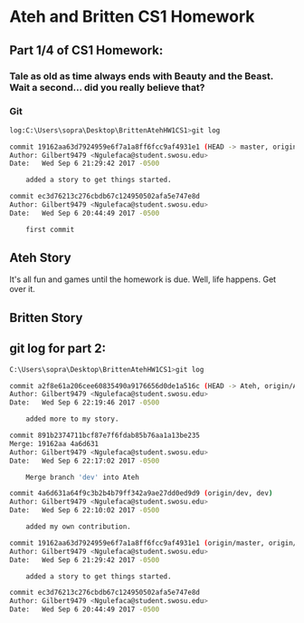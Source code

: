 # Ateh and Britten CS1 Homework

## Part 1/4 of CS1 Homework: 

### Tale as old as time always ends with Beauty and the Beast. Wait a second... did you really believe that? 


### Git
```sh
log:C:\Users\sopra\Desktop\BrittenAtehHW1CS1>git log
```
```sh
commit 19162aa63d7924959e6f7a1a8ff6fcc9af4931e1 (HEAD -> master, origin/master)
Author: Gilbert9479 <Ngulefaca@student.swosu.edu>
Date:   Wed Sep 6 21:29:42 2017 -0500

    added a story to get things started.

commit ec3d76213c276cbdb67c124950502afa5e747e8d
Author: Gilbert9479 <Ngulefaca@student.swosu.edu>
Date:   Wed Sep 6 20:44:49 2017 -0500

    first commit
```

## Ateh Story
 It's all fun and games until the homework is due. Well, life happens. Get over it. 

## Britten Story


## git log for part 2:

```sh
C:\Users\sopra\Desktop\BrittenAtehHW1CS1>git log
```

```sh
commit a2f8e61a206cee60835490a9176656d0de1a516c (HEAD -> Ateh, origin/Ateh)
Author: Gilbert9479 <Ngulefaca@student.swosu.edu>
Date:   Wed Sep 6 22:19:46 2017 -0500

    added more to my story.

commit 891b2374711bcf87e7f6fdab85b76aa1a13be235
Merge: 19162aa 4a6d631
Author: Gilbert9479 <Ngulefaca@student.swosu.edu>
Date:   Wed Sep 6 22:17:02 2017 -0500

    Merge branch 'dev' into Ateh

commit 4a6d631a64f9c3b2b4b79ff342a9ae27dd0ed9d9 (origin/dev, dev)
Author: Gilbert9479 <Ngulefaca@student.swosu.edu>
Date:   Wed Sep 6 22:10:02 2017 -0500

    added my own contribution.

commit 19162aa63d7924959e6f7a1a8ff6fcc9af4931e1 (origin/master, origin/Britten, master, Britten)
Author: Gilbert9479 <Ngulefaca@student.swosu.edu>
Date:   Wed Sep 6 21:29:42 2017 -0500

    added a story to get things started.

commit ec3d76213c276cbdb67c124950502afa5e747e8d
Author: Gilbert9479 <Ngulefaca@student.swosu.edu>
Date:   Wed Sep 6 20:44:49 2017 -0500
```

